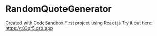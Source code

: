# RandomQuoteGenerator
Created with CodeSandbox
First project using React.js
Try it out here: https://t83qr5.csb.app
